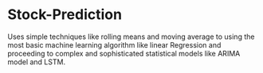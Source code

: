 # Stock-Prediction
Uses simple techniques like rolling means and moving average to using the most basic machine learning algorithm like linear Regression  and proceeding to complex and sophisticated statistical models like ARIMA model and LSTM.
